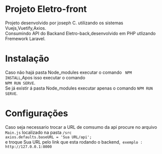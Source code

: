 # Projeto Eletro-front
Projeto desenvolvido por joseph C.  utilizando os sistemas Vuejs,Vuetify,Axios.<br>
Consumindo API do Backand Eletro-back,desenvolvido em PHP utlizando Fremework Laravel.
# Instalação 
Caso não hajá pasta Node_modules executar o comando ```` NPM INSTALL````,Apos isso executar o comando<br> ````NPM RUN SERVE````. <br>
Se já existir á pasta Node_modules executar apenas o comando ````NPM RUN SERVE````.
# Configurações 
Caso seja necessario trocar a URL de comsumo da api procure no arquivo ````Main.js```` localizado na pasta ````/src````<br>
````axios.defaults.baseURL = 'Sua URL/api';````<br>
e troque Sua URL pelo link que esta rodando o backend,```` exemplo : http://127.0.0.1:8000````
